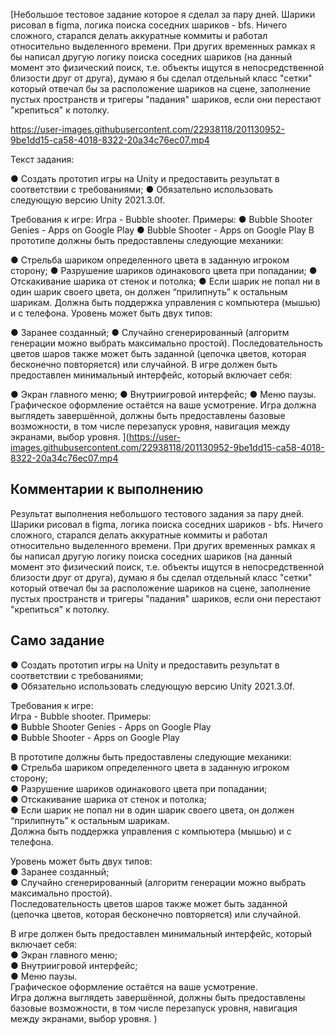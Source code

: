 [Небольшое тестовое задание которое я сделал за пару дней. Шарики рисовал в figma, логика поиска соседних шариков - bfs. Ничего сложного, старался делать аккуратные коммиты и работал относительно выделенного времени. При других временных рамках я бы написал другую логику поиска соседних шариков (на данный момент это физический поиск, т.е. объекты ищутся в непосредственной близости друг от друга), думаю я бы сделал отдельный класс "сетки" который отвечал бы за расположение шариков на сцене, заполнение пустых пространств и тригеры "падания" шариков, если они перестают "крепиться" к потолку.

https://user-images.githubusercontent.com/22938118/201130952-9be1dd15-ca58-4018-8322-20a34c76ec07.mp4

Текст задания:

● Создать прототип игры на Unity и предоставить результат в
соответствии с требованиями;
● Обязательно использовать следующую версию Unity 2021.3.0f.

Требования к игре:
Игра - Bubble shooter. Примеры:
● Bubble Shooter Genies - Apps on Google Play
● Bubble Shooter - Apps on Google Play
В прототипе должны быть предоставлены следующие механики:

● Стрельба шариком определенного цвета в заданную игроком
сторону;
● Разрушение шариков одинакового цвета при попадании;
● Отскакивание шарика от стенок и потолка;
● Если шарик не попал ни в один шарик своего цвета, он должен
“прилипнуть” к остальным шарикам.
Должна быть поддержка управления с компьютера (мышью) и с
телефона.
Уровень может быть двух типов:

● Заранее созданный;
● Случайно сгенерированный (алгоритм генерации можно выбрать
максимально простой).
Последовательность цветов шаров также может быть заданной
(цепочка цветов, которая бесконечно повторяется) или случайной.
В игре должен быть предоставлен минимальный интерфейс, который
включает себя:

● Экран главного меню;
● Внутриигровой интерфейс;
● Меню паузы.
Графическое оформление остаётся на ваше усмотрение.
Игра должна выглядеть завершённой, должны быть предоставлены
базовые возможности, в том числе перезапуск уровня, навигация
между экранами, выбор уровня.
](https://user-images.githubusercontent.com/22938118/201130952-9be1dd15-ca58-4018-8322-20a34c76ec07.mp4

## Комментарии к выполнению  
Результат выполнения небольшого тестового задания за пару дней. Шарики рисовал в figma, логика поиска соседних шариков - bfs. Ничего сложного, старался делать аккуратные коммиты и работал относительно выделенного времени. При других временных рамках я бы написал другую логику поиска соседних шариков (на данный момент это физический поиск, т.е. объекты ищутся в непосредственной близости друг от друга), думаю я бы сделал отдельный класс "сетки" который отвечал бы за расположение шариков на сцене, заполнение пустых пространств и тригеры "падания" шариков, если они перестают "крепиться" к потолку.

## Само задание  
● Создать прототип игры на Unity и предоставить результат в соответствии с требованиями;  
● Обязательно использовать следующую версию Unity 2021.3.0f.

Требования к игре:  
Игра - Bubble shooter. Примеры:  
● Bubble Shooter Genies - Apps on Google Play  
● Bubble Shooter - Apps on Google Play  

В прототипе должны быть предоставлены следующие механики:  
● Стрельба шариком определенного цвета в заданную игроком сторону;  
● Разрушение шариков одинакового цвета при попадании;  
● Отскакивание шарика от стенок и потолка;  
● Если шарик не попал ни в один шарик своего цвета, он должен “прилипнуть” к остальным шарикам.  
Должна быть поддержка управления с компьютера (мышью) и с телефона.

Уровень может быть двух типов:  
● Заранее созданный;  
● Случайно сгенерированный (алгоритм генерации можно выбрать максимально простой).  
Последовательность цветов шаров также может быть заданной (цепочка цветов, которая бесконечно повторяется) или случайной.

В игре должен быть предоставлен минимальный интерфейс, который включает себя:  
● Экран главного меню;  
● Внутриигровой интерфейс;  
● Меню паузы.  
Графическое оформление остаётся на ваше усмотрение.  
Игра должна выглядеть завершённой, должны быть предоставлены базовые возможности, в том числе перезапуск уровня, навигация между экранами, выбор уровня.
)
